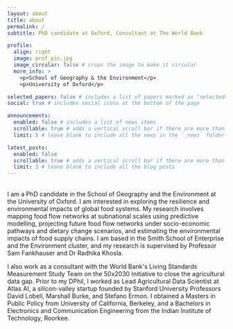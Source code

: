 ```yaml
---
layout: about
title: about
permalink: /
subtitle: PhD candidate at Oxford, Consultant at The World Bank

profile:
  align: right
  image: prof_pic.jpg
  image_circular: false # crops the image to make it circular
  more_info: >
    <p>School of Geography & the Environment</p>
    <p>University of Oxford</p>

selected_papers: false # includes a list of papers marked as "selected={true}"
social: true # includes social icons at the bottom of the page

announcements:
  enabled: false # includes a list of news items
  scrollable: true # adds a vertical scroll bar if there are more than 3 news items
  limit: 5 # leave blank to include all the news in the `_news` folder

latest_posts:
  enabled: false
  scrollable: true # adds a vertical scroll bar if there are more than 3 new posts items
  limit: 3 # leave blank to include all the blog posts
---
```


<br/>
I am a PhD candidate in the School of Geography and the Environment at the University of Oxford. I am interested in exploring the resilience and environmental impacts of global food systems. My research involves mapping food flow networks at subnational scales using predictive modelling, projecting future food flow networks under socio-economic pathways and dietary change scenarios, and estimating the environmental impacts of food supply chains. I am based in the Smith School of Enterprise and the Environment cluster, and my research is supervised by Professor Sam Fankhauser and Dr Radhika Khosla. 

I also work as a consultant with the World Bank's Living Standards Measurement Study Team on the 50x2030 Initiative to close the agricultural data gap. Prior to my DPhil, I worked as Lead Agricultural Data Scientist at Atlas AI, a silicon-valley startup founded by Stanford University Professors David Lobell, Marshall Burke, and Stefano Ermon. I obtained a Masters in Public Policy from University of California, Berkeley, and a Bachelors in Electronics and Communication Engineering from the Indian Institute of Technology, Roorkee.